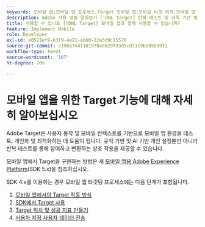 ```yaml
---
keywords: 모바일 앱;모바일 앱 프로세스;Target 모바일 앱;모바일 타겟 위치;모바일 앱 성공 지표
description: Adobe 사용 방법 알아보기 [!DNL Target] 반복 테스트 및 규칙 기반 및 AI 기반 개인화를 사용하여 모바일 앱 최적화 및 개인화를 수행할 수 있습니다.
title: 사용할 수 있나요 [!DNL Target] 모바일 앱과 함께 사용할 수 있습니까?
feature: Implement Mobile
role: Developer
exl-id: a0521ef9-b3f9-4e21-ab60-22a3d9c15576
source-git-commit: c196b7e41101978ee029f93d5cd71c9b2d5b99f1
workflow-type: tm+mt
source-wordcount: '167'
ht-degree: 70%

---
```


# 모바일 앱을 위한 Target 기능에 대해 자세히 알아보십시오

Adobe Target은 사용자 동작 및 모바일 컨텍스트를 기반으로 모바일 앱 환경을 테스트, 개인화 및 최적화하는 데 도움이 됩니다. 규칙 기반 및 AI 기반 개인 설정뿐만 아니라 반복 테스트를 통해 참여하고 변환하는 상호 작용을 제공할 수 있습니다.

모바일 앱에서 Target을 구현하는 방법은 새 [모바일 앱용 Adobe Experience Platform](https://aep-sdks.gitbook.io/docs/using-mobile-extensions/adobe-target)(SDK 5.x)을 참조하십시오.

SDK 4.x를 이용하는 경우 모바일 앱 타깃팅 프로세스에는 다음 단계가 포함됩니다.

1. [모바일 앱에서의 Target 작동 방식](https://developer.adobe.com/target/implement/mobile/how-target-works-mobile-apps/)
1. [SDK에서 Target 사용](https://developer.adobe.com/target/implement/mobile/enable-target-in-sdk/)
1. [Target 위치 및 성공 지표 만들기](https://developer.adobe.com/target/implement/mobile/mobile-create-location-and-metric/)
1. [사용자 지정 사용자 데이터 전송](https://developer.adobe.com/target/implement/mobile/mobile-custom-user-data/)
